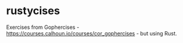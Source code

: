 # rustycises
Exercises from Gophercises - https://courses.calhoun.io/courses/cor_gophercises - but using Rust.
